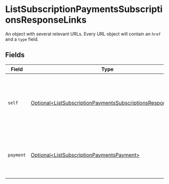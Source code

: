 # ListSubscriptionPaymentsSubscriptionsResponseLinks

An object with several relevant URLs. Every URL object will contain an `href` and a `type` field.


## Fields

| Field                                                                                                                                        | Type                                                                                                                                         | Required                                                                                                                                     | Description                                                                                                                                  |
| -------------------------------------------------------------------------------------------------------------------------------------------- | -------------------------------------------------------------------------------------------------------------------------------------------- | -------------------------------------------------------------------------------------------------------------------------------------------- | -------------------------------------------------------------------------------------------------------------------------------------------- |
| `self`                                                                                                                                       | [Optional\<ListSubscriptionPaymentsSubscriptionsResponseSelf>](../../models/operations/ListSubscriptionPaymentsSubscriptionsResponseSelf.md) | :heavy_minus_sign:                                                                                                                           | In v2 endpoints, URLs are commonly represented as objects with an `href` and `type` field.                                                   |
| `payment`                                                                                                                                    | [Optional\<ListSubscriptionPaymentsPayment>](../../models/operations/ListSubscriptionPaymentsPayment.md)                                     | :heavy_minus_sign:                                                                                                                           | The API resource URL of the [payment](get-payment) that belong to this route.                                                                |